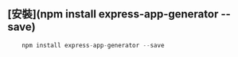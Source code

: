 ## [安裝](npm install express-app-generator --save)

```javascript
    npm install express-app-generator --save
```
